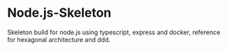 # Node.js-Skeleton
Skeleton build for node.js using typescript, express and docker, reference for hexagonal architecture and ddd.

